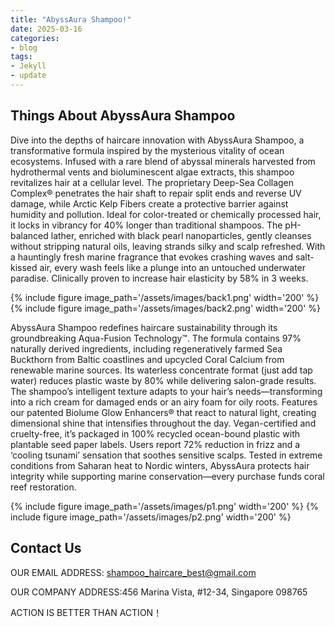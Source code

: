 ```yaml
---
title: "AbyssAura Shampoo!"
date: 2025-03-16
categories:
- blog
tags:
- Jekyll
- update
---
```


## Things About AbyssAura Shampoo

Dive into the depths of haircare innovation with AbyssAura Shampoo, a transformative formula inspired by the mysterious vitality of ocean ecosystems. Infused with a rare blend of abyssal minerals harvested from hydrothermal vents and bioluminescent algae extracts, this shampoo revitalizes hair at a cellular level. The proprietary Deep-Sea Collagen Complex® penetrates the hair shaft to repair split ends and reverse UV damage, while Arctic Kelp Fibers create a protective barrier against humidity and pollution. Ideal for color-treated or chemically processed hair, it locks in vibrancy for 40% longer than traditional shampoos. The pH-balanced lather, enriched with black pearl nanoparticles, gently cleanses without stripping natural oils, leaving strands silky and scalp refreshed. With a hauntingly fresh marine fragrance that evokes crashing waves and salt-kissed air, every wash feels like a plunge into an untouched underwater paradise. Clinically proven to increase hair elasticity by 58% in 3 weeks.

{% include figure image_path='/assets/images/back1.png' width='200' %}
{% include figure image_path='/assets/images/back2.png' width='200' %}

AbyssAura Shampoo redefines haircare sustainability through its groundbreaking Aqua-Fusion Technology™. The formula contains 97% naturally derived ingredients, including regeneratively farmed Sea Buckthorn from Baltic coastlines and upcycled Coral Calcium from renewable marine sources. Its waterless concentrate format (just add tap water) reduces plastic waste by 80% while delivering salon-grade results. The shampoo’s intelligent texture adapts to your hair’s needs—transforming into a rich cream for damaged ends or an airy foam for oily roots. Features our patented Biolume Glow Enhancers® that react to natural light, creating dimensional shine that intensifies throughout the day. Vegan-certified and cruelty-free, it’s packaged in 100% recycled ocean-bound plastic with plantable seed paper labels. Users report 72% reduction in frizz and a ‘cooling tsunami’ sensation that soothes sensitive scalps. Tested in extreme conditions from Saharan heat to Nordic winters, AbyssAura protects hair integrity while supporting marine conservation—every purchase funds coral reef restoration.

{% include figure image_path='/assets/images/p1.png' width='200' %}
{% include figure image_path='/assets/images/p2.png' width='200' %}


## Contact Us

OUR EMAIL ADDRESS: shampoo_haircare_best@gmail.com

OUR COMPANY ADDRESS:456 Marina Vista, #12-34, Singapore 098765

ACTION IS BETTER THAN ACTION！
